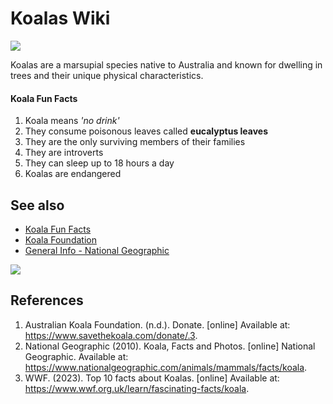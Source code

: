 # Koalas Wiki
![](https://upload.wikimedia.org/wikipedia/commons/4/49/Koala_climbing_tree.jpg)

Koalas are a marsupial species native to Australia and known for dwelling in trees and their unique physical characteristics.


#### Koala Fun Facts
1. Koala means *'no drink'*
2. They consume poisonous leaves called **eucalyptus leaves** 
3. They are the only surviving members of their families
4. They are introverts
5. They can sleep up to 18 hours a day
6. Koalas are endangered

## See also
- [Koala Fun Facts](https://www.wwf.org.uk/learn/fascinating-facts/koala#:~:text=There%20is%20only%20one%20species,showing%20a%20declining%20population%20trend.)
- [Koala Foundation](https://www.google.com/url?sa=t&source=web&rct=j&opi=89978449&url=https://www.savethekoala.com/donate/&ved=2ahUKEwjqpqm0s_mKAxWNOTQIHdKzIKkQFnoECA8QAQ&usg=AOvVaw3xd-APZD3RgN9S3oR-0Kgb)
- [General Info - National Geographic](https://www.nationalgeographic.com/animals/mammals/facts/koala)

![](https://i.pinimg.com/736x/6b/25/50/6b2550effe768605591fc7dedd3f8f31.jpg)

## References
1. Australian Koala Foundation. (n.d.). Donate. [online] Available at: https://www.savethekoala.com/donate/.3.
2. National Geographic (2010). Koala, Facts and Photos. [online] National Geographic. Available at: https://www.nationalgeographic.com/animals/mammals/facts/koala.
3. WWF. (2023). Top 10 facts about Koalas. [online] Available at: https://www.wwf.org.uk/learn/fascinating-facts/koala.